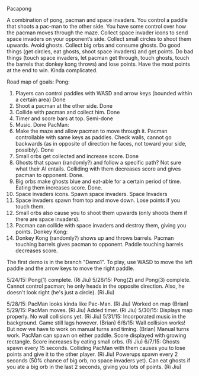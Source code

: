 ﻿Pacapong

A combination of pong, pacman and space invaders. You control a paddle that shoots a pac-man to the other side. 
You have some control over how the pacman moves through the maze. Collect space invader icons to send space invaders on your opponent’s side. 
Collect small circles to shoot them upwards. Avoid ghosts. Collect big orbs and consume ghosts. 
Do good things (get circles, eat ghosts, shoot space invaders) and get points. 
Do bad things (touch space invaders, let pacman get through, touch ghosts, touch the barrels that donkey kong throws) and lose points. 
Have the most points at the end to win. Kinda complicated.

Road map of goals:
Pong:
1)	Players can control paddles with WASD and arrow keys (bounded within a certain area) Done
2)	Shoot a pacman at the other side. Done
3)	Collide with pacman and collect him. Done
4)	Timer and score bars at top. Semi-done
5)	Music. Done
PacMan:
1)	Make the maze and allow pacman to move through it. Pacman controllable with same keys as paddles. Check walls, cannot go backwards (as in opposite of direction he faces, not toward your side, possibly). Done
2)	Small orbs get collected and increase score. Done
3)	Ghosts that spawn (randomly?) and follow a specific path? Not sure what their AI entails. Colliding with them decreases score and gives pacman to opponent. Done.
4)	Big orbs make ghosts blue and eat-able for a certain period of time. Eating them increases score. Done.
5)	Space invaders icons. Spawn space invaders.
Space Invaders
1)	Space invaders spawn from top and move down. Lose points if you touch them.
2)	Small orbs also cause you to shoot them upwards (only shoots them if there are space invaders).
3)	Pacman can collide with space invaders and destroy them, giving you points.
Donkey Kong:
1)	Donkey Kong (randomly?) shows up and throws barrels. Pacman touching barrels gives pacman to opponent. Paddle touching barrels decreases score.

The first demo is in the branch "Demo1".
To play, use WASD to move the left paddle and the arrow keys to move the right paddle.

5/24/15:
	Pong(1) complete. (Ri Jiu)
5/26/15:
	Pong(2) and Pong(3) complete. Cannot control pacman; he only heads in the opposite direction. Also, he doesn't look right (he's just a circle). (Ri Jiu)

5/28/15:
	PacMan looks kinda like Pac-Man. (Ri Jiu)
	Worked on map (Brian)
5/29/15:
	PacMan moves. (Ri Jiu)
	Added timer. (Ri Jiu)
5/30/15:
	Displays map properly. No wall collisions yet. (Ri Jiu)
5/31/15:
	Incorporated music in the background. Game still lags however. (Brian)
6/6/15:
	Wall collision works! But now we have to work on manual turns and timing. (Brian)
	Manual turns work. PacMan can spawn on either paddle. Score displayed with growing rectangle. Score increases by eating small orbs. (Ri Jiu)
6/7/15:
	Ghosts spawn every 15 seconds. Colliding PacMan with them causes you to lose points and give it to the other player. (Ri Jiu)
	Powerups spawn every 2 seconds (50% chance of big orb, no space invaders yet). Can eat ghosts if you ate a big orb in the last 2 seconds, giving you lots of points. (Ri Jiu)
